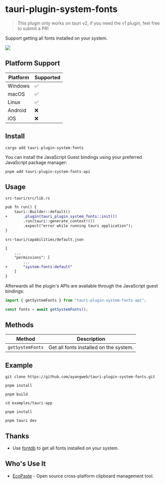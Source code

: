 # tauri-plugin-system-fonts

> This plugin only works on tauri v2, if you need the v1 plugin, feel free to submit a PR!

Support getting all fonts installed on your system.

![](https://github.com/user-attachments/assets/280186a2-d6cf-496a-bf23-90f8a4d2f506)

## Platform Support

| Platform | Supported |
| -------- | --------- |
| Windows  | ✅        |
| macOS    | ✅        |
| Linux    | ✅        |
| Android  | ❌        |
| iOS      | ❌        |

## Install

```shell
cargo add tauri-plugin-system-fonts
```

You can install the JavaScript Guest bindings using your preferred JavaScript package manager:

```shell
pnpm add tauri-plugin-system-fonts-api
```

## Usage

`src-tauri/src/lib.rs`

```diff
pub fn run() {
    tauri::Builder::default()
+       .plugin(tauri_plugin_system_fonts::init())
        .run(tauri::generate_context!())
        .expect("error while running tauri application");
}
```

`src-tauri/capabilities/default.json`

```diff
{
    ...
    "permissions": [
        ...
+       "system-fonts:default"
    ]
}
```

Afterwards all the plugin's APIs are available through the JavaScript guest bindings:

```ts
import { getSystemFonts } from "tauri-plugin-system-fonts-api";

const fonts = await getSystemFonts();
```

## Methods

| Method           | Description                            |
| ---------------- | -------------------------------------- |
| `getSystemFonts` | Get all fonts installed on the system. |

## Example

```shell
git clone https://github.com/ayangweb/tauri-plugin-system-fonts.git
```

```shell
pnpm install

pnpm build

cd examples/tauri-app

pnpm install

pnpm tauri dev
```

## Thanks

- Use [fontdb](https://github.com/RazrFalcon/fontdb) to get all fonts installed on your system.

## Who's Use It

- [EcoPaste](https://github.com/EcoPasteHub/EcoPaste) - Open source cross-platform clipboard management tool.
